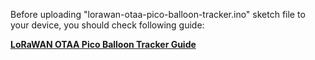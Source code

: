 Before uploading "lorawan-otaa-pico-balloon-tracker.ino" sketch file to your device, you should check following guide:

**[LoRaWAN OTAA Pico Balloon Tracker Guide](https://github.com/lightaprs/LightTracker-1.1/wiki/LoRaWAN-OTAA-Pico-Balloon-Tracker-Guide)**
